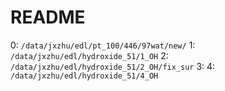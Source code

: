 # README

0: `/data/jxzhu/edl/pt_100/446/97wat/new/`
1: `/data/jxzhu/edl/hydroxide_51/1_OH`
2: `/data/jxzhu/edl/hydroxide_51/2_OH/fix_sur`
3: 
4: `/data/jxzhu/edl/hydroxide_51/4_OH`